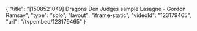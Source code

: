 {
    "title": "[1508521049] Dragons Den Judges sample Lasagne - Gordon Ramsay",
    "type": "solo",
    "layout": "iframe-static",
    "videoId": "123179465",
    "url": "\/tvpembed\/123179465"
}